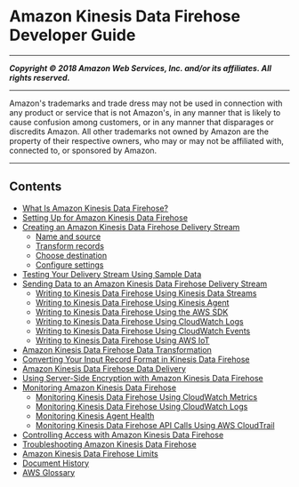 # Amazon Kinesis Data Firehose Developer Guide

-----
*****Copyright &copy; 2018 Amazon Web Services, Inc. and/or its affiliates. All rights reserved.*****

-----
Amazon's trademarks and trade dress may not be used in 
     connection with any product or service that is not Amazon's, 
     in any manner that is likely to cause confusion among customers, 
     or in any manner that disparages or discredits Amazon. All other 
     trademarks not owned by Amazon are the property of their respective
     owners, who may or may not be affiliated with, connected to, or 
     sponsored by Amazon.

-----
## Contents
+ [What Is Amazon Kinesis Data Firehose?](what-is-this-service.md)
+ [Setting Up for Amazon Kinesis Data Firehose](before-you-begin.md)
+ [Creating an Amazon Kinesis Data Firehose Delivery Stream](basic-create.md)
   + [Name and source](create-name.md)
   + [Transform records](create-transform.md)
   + [Choose destination](create-destination.md)
   + [Configure settings](create-configure.md)
+ [Testing Your Delivery Stream Using Sample Data](test-drive-firehose.md)
+ [Sending Data to an Amazon Kinesis Data Firehose Delivery Stream](basic-write.md)
   + [Writing to Kinesis Data Firehose Using Kinesis Data Streams](writing-with-kinesis-streams.md)
   + [Writing to Kinesis Data Firehose Using Kinesis Agent](writing-with-agents.md)
   + [Writing to Kinesis Data Firehose Using the AWS SDK](writing-with-sdk.md)
   + [Writing to Kinesis Data Firehose Using CloudWatch Logs](writing-with-cloudwatch-logs.md)
   + [Writing to Kinesis Data Firehose Using CloudWatch Events](writing-with-cloudwatch-events.md)
   + [Writing to Kinesis Data Firehose Using AWS IoT](writing-with-iot.md)
+ [Amazon Kinesis Data Firehose Data Transformation](data-transformation.md)
+ [Converting Your Input Record Format in Kinesis Data Firehose](record-format-conversion.md)
+ [Amazon Kinesis Data Firehose Data Delivery](basic-deliver.md)
+ [Using Server-Side Encryption with Amazon Kinesis Data Firehose](encryption.md)
+ [Monitoring Amazon Kinesis Data Firehose](monitoring.md)
   + [Monitoring Kinesis Data Firehose Using CloudWatch Metrics](monitoring-with-cloudwatch-metrics.md)
   + [Monitoring Kinesis Data Firehose Using CloudWatch Logs](monitoring-with-cloudwatch-logs.md)
   + [Monitoring Kinesis Agent Health](agent-health.md)
   + [Monitoring Kinesis Data Firehose API Calls Using AWS CloudTrail](monitoring-with-cloudtrail.md)
+ [Controlling Access with Amazon Kinesis Data Firehose](controlling-access.md)
+ [Troubleshooting Amazon Kinesis Data Firehose](troubleshooting.md)
+ [Amazon Kinesis Data Firehose Limits](limits.md)
+ [Document History](history.md)
+ [AWS Glossary](glossary.md)